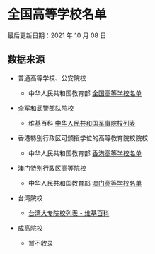 # 全国高等学校名单

最后更新日期：2021 年 10 月 08 日

## 数据来源

- 普通高等学校、公安院校
  - 中华人民共和国教育部 [全国高等学校名单](http://www.moe.gov.cn/jyb_xxgk/s5743/s5744/202007/t20200709_470937.html)

- 全军和武警部队院校
  - 维基百科 [中华人民共和国军事院校列表](https://zh.wikipedia.org/wiki/%E4%B8%AD%E5%8D%8E%E4%BA%BA%E6%B0%91%E5%85%B1%E5%92%8C%E5%9B%BD%E5%86%9B%E4%BA%8B%E9%99%A2%E6%A0%A1%E5%88%97%E8%A1%A8)

- 香港特别行政区可颁授学位的高等教育院校院校
  - 中华人民共和国教育部 [香港高等学校名单](http://www.moe.gov.cn/jyb_xxgk/s5743/s5744/A20/202109/t20210923_566126.html)

- 澳门特别行政区高等院校
  - 中华人民共和国教育部 [澳门高等学校名单](http://www.moe.gov.cn/jyb_xxgk/s5743/s5744/A20/202109/t20210923_566127.html)

- 台湾院校
  - [台湾大专院校列表 - 维基百科](https://zh.wikipedia.org/wiki/%E5%8F%B0%E7%81%A3%E5%A4%A7%E5%B0%88%E9%99%A2%E6%A0%A1%E5%88%97%E8%A1%A8)

- 成高院校
  - 暂不收录
